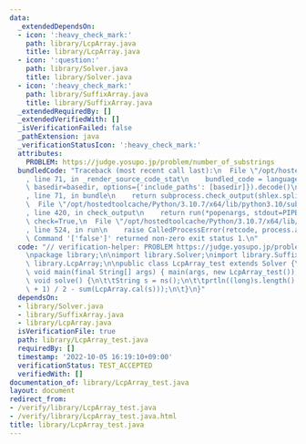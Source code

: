 ```yaml
---
data:
  _extendedDependsOn:
  - icon: ':heavy_check_mark:'
    path: library/LcpArray.java
    title: library/LcpArray.java
  - icon: ':question:'
    path: library/Solver.java
    title: library/Solver.java
  - icon: ':heavy_check_mark:'
    path: library/SuffixArray.java
    title: library/SuffixArray.java
  _extendedRequiredBy: []
  _extendedVerifiedWith: []
  _isVerificationFailed: false
  _pathExtension: java
  _verificationStatusIcon: ':heavy_check_mark:'
  attributes:
    PROBLEM: https://judge.yosupo.jp/problem/number_of_substrings
  bundledCode: "Traceback (most recent call last):\n  File \"/opt/hostedtoolcache/Python/3.10.7/x64/lib/python3.10/site-packages/onlinejudge_verify/documentation/build.py\"\
    , line 71, in _render_source_code_stat\n    bundled_code = language.bundle(stat.path,\
    \ basedir=basedir, options={'include_paths': [basedir]}).decode()\n  File \"/opt/hostedtoolcache/Python/3.10.7/x64/lib/python3.10/site-packages/onlinejudge_verify/languages/user_defined.py\"\
    , line 71, in bundle\n    return subprocess.check_output(shlex.split(command))\n\
    \  File \"/opt/hostedtoolcache/Python/3.10.7/x64/lib/python3.10/subprocess.py\"\
    , line 420, in check_output\n    return run(*popenargs, stdout=PIPE, timeout=timeout,\
    \ check=True,\n  File \"/opt/hostedtoolcache/Python/3.10.7/x64/lib/python3.10/subprocess.py\"\
    , line 524, in run\n    raise CalledProcessError(retcode, process.args,\nsubprocess.CalledProcessError:\
    \ Command '['false']' returned non-zero exit status 1.\n"
  code: "// verification-helper: PROBLEM https://judge.yosupo.jp/problem/number_of_substrings\n\
    \npackage library;\n\nimport library.Solver;\nimport library.SuffixArray;\nimport\
    \ library.LcpArray;\n\npublic class LcpArray_test extends Solver {\n\tpublic static\
    \ void main(final String[] args) { main(args, new LcpArray_test()); }\n\n\tpublic\
    \ void solve() {\n\t\tString s = ns();\n\t\tprtln((long)s.length() * (s.length()\
    \ + 1) / 2 - sum(LcpArray.cal(s)));\n\t}\n}"
  dependsOn:
  - library/Solver.java
  - library/SuffixArray.java
  - library/LcpArray.java
  isVerificationFile: true
  path: library/LcpArray_test.java
  requiredBy: []
  timestamp: '2022-10-05 16:19:10+09:00'
  verificationStatus: TEST_ACCEPTED
  verifiedWith: []
documentation_of: library/LcpArray_test.java
layout: document
redirect_from:
- /verify/library/LcpArray_test.java
- /verify/library/LcpArray_test.java.html
title: library/LcpArray_test.java
---
```

